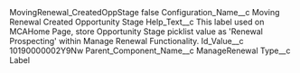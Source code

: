 <?xml version="1.0" encoding="UTF-8"?>
<CustomMetadata xmlns="http://soap.sforce.com/2006/04/metadata" xmlns:xsi="http://www.w3.org/2001/XMLSchema-instance" xmlns:xsd="http://www.w3.org/2001/XMLSchema">
    <label>MovingRenewal_CreatedOppStage</label>
    <protected>false</protected>
    <values>
        <field>Configuration_Name__c</field>
        <value xsi:type="xsd:string">Moving Renewal Created Opportunity Stage</value>
    </values>
    <values>
        <field>Help_Text__c</field>
        <value xsi:type="xsd:string">This label used on MCAHome Page, store Opportunity Stage picklist value as &apos;Renewal Prospecting&apos; within Manage Renewal Functionality.</value>
    </values>
    <values>
        <field>Id_Value__c</field>
        <value xsi:type="xsd:string">10190000002Y9Nw</value>
    </values>
    <values>
        <field>Parent_Component_Name__c</field>
        <value xsi:type="xsd:string">ManageRenewal</value>
    </values>
    <values>
        <field>Type__c</field>
        <value xsi:type="xsd:string">Label</value>
    </values>
</CustomMetadata>
